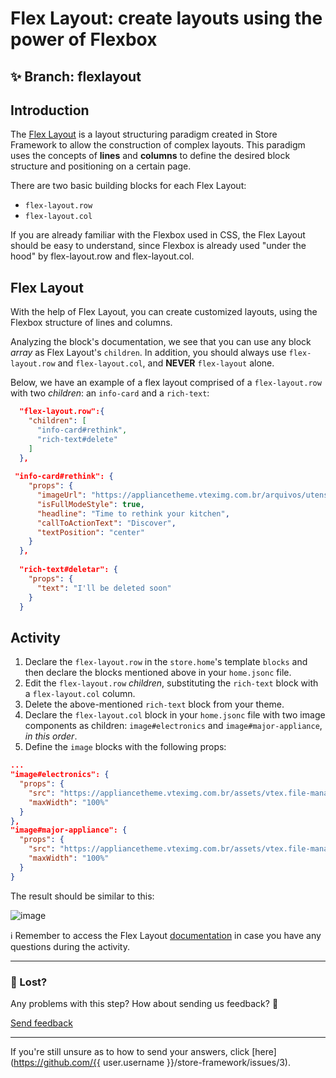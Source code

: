 # Flex Layout: create layouts using the power of Flexbox

## :sparkles: **Branch:** flexlayout

## Introduction

The [Flex Layout](https://vtex.io/docs/components/layout/vtex.flex-layout) is a layout structuring paradigm created in Store Framework to allow the construction of complex layouts. This paradigm uses the concepts of **lines** and **columns** to define the desired block structure and positioning on a certain page. 

There are two basic building blocks for each Flex Layout:

- `flex-layout.row`
- `flex-layout.col`

If you are already familiar with the Flexbox used in CSS, the Flex Layout should be easy to understand, since Flexbox is already used "under the hood" by flex-layout.row and flex-layout.col.

## Flex Layout

With the help of Flex Layout, you can create customized layouts, using the Flexbox structure of lines and columns.

Analyzing the block's documentation, we see that you can use any block *array* as Flex Layout's `children`. In addition, you should always use `flex-layout.row` and `flex-layout.col`, and **NEVER** `flex-layout` alone.

Below, we have an example of a flex layout comprised of a `flex-layout.row` with two *children*: an `info-card` and a `rich-text`:

```json
  "flex-layout.row":{
    "children": [
      "info-card#rethink",
      "rich-text#delete"
    ]
  },
  
 "info-card#rethink": {
    "props": {
      "imageUrl": "https://appliancetheme.vteximg.com.br/arquivos/utensilios-cozinha-min.png",
      "isFullModeStyle": true,
      "headline": "Time to rethink your kitchen",
      "callToActionText": "Discover",
      "textPosition": "center"
    }
  },
  
  "rich-text#deletar": {
    "props": {
      "text": "I'll be deleted soon"
    }
  }
```

## Activity

1. Declare the `flex-layout.row` in the `store.home`'s template `blocks` and then declare the blocks mentioned above in your `home.jsonc` file.
2. Edit the `flex-layout.row` *children*, substituting the `rich-text` block with a `flex-layout.col` column.
3. Delete the above-mentioned `rich-text` block from your theme. 
4. Declare the `flex-layout.col` block in your `home.jsonc` file with two image components as children: `image#electronics` and `image#major-appliance`, *in this order*.
5. Define the `image` blocks with the following props:

```json
...
"image#electronics": {
  "props": {
    "src": "https://appliancetheme.vteximg.com.br/assets/vtex.file-manager-graphql/images/electronics_banner___25d69b49f8224b369375e68513b4d593.png",
    "maxWidth": "100%"
  }
},
"image#major-appliance": {
  "props": {
    "src": "https://appliancetheme.vteximg.com.br/assets/vtex.file-manager-graphql/images/major_appliance_banner___bb10093866a127345ddfbcca3efa5022.png",
    "maxWidth": "100%"
  }
}
```

The result should be similar to this:

![image](https://user-images.githubusercontent.com/12139385/70185681-0c5ed300-16c9-11ea-9260-b88179b508f2.png)

:information_source: Remember to access the Flex Layout [documentation](https://vtex.io/docs/components/layout/vtex.flex-layout) in case you have any questions during the activity.

---

### :no_entry_sign: Lost? 

Any problems with this step? How about sending us feedback? :pray:

[Send feedback](https://docs.google.com/forms/d/e/1FAIpQLSeaWrm0Hogm-txm5Ww6mUa68eDuE3WnpFjUSVJ3Wi3dnmCb7A/viewform?usp=pp_url&entry.1784529524=Flex+Layout:+crie+layouts+utilizando+o+poder+do+Flexbox) 

----

If you're still unsure as to how to send your answers, click [here](https://github.com/{{ user.username }}/store-framework/issues/3).